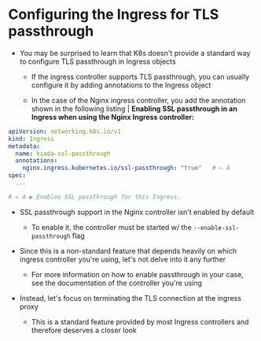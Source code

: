# Configuring the Ingress for TLS passthrough

* You may be surprised to learn that K8s doesn't provide a standard way to configure TLS passthrough in Ingress objects

  * If the ingress controller supports TLS passthrough, you can usually configure it by adding annotations to the Ingress object

  * In the case of the Nginx ingress controller, you add the annotation shown in the following listing | **Enabling SSL passthrough in an Ingress when using the Nginx Ingress controller:**

```yaml
apiVersion: networking.k8s.io/v1
kind: Ingress
metadata:
  name: kiada-ssl-passthrough
  annotations:
    nginx.ingress.kubernetes.io/ssl-passthrough: "true"   # ← A
spec:
  ...

# ← A ▶︎ Enables SSL passthrough for this Ingress.
```

* SSL passthrough support in the Nginx controller isn't enabled by default

  * To enable it, the controller must be started w/ the `--enable-ssl-passthrough` flag

* Since this is a non-standard feature that depends heavily on which ingress controller you're using, let's not delve into it any further

  * For more information on how to enable passthrough in your case, see the documentation of the controller you're using

* Instead, let's focus on terminating the TLS connection at the ingress proxy

  * This is a standard feature provided by most Ingress controllers and therefore deserves a closer look

